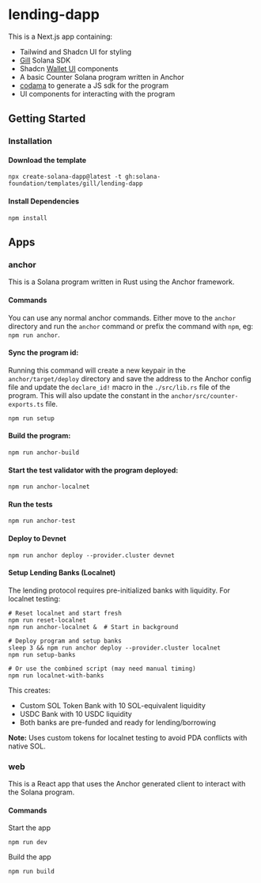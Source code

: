# lending-dapp

This is a Next.js app containing:

- Tailwind and Shadcn UI for styling
- [Gill](https://gill.site/) Solana SDK
- Shadcn [Wallet UI](https://registry.wallet-ui.dev) components
- A basic Counter Solana program written in Anchor
- [codama](https://github.com/codama-idl/codama) to generate a JS sdk for the program
- UI components for interacting with the program

## Getting Started

### Installation

#### Download the template

```shell
npx create-solana-dapp@latest -t gh:solana-foundation/templates/gill/lending-dapp
```

#### Install Dependencies

```shell
npm install
```

## Apps

### anchor

This is a Solana program written in Rust using the Anchor framework.

#### Commands

You can use any normal anchor commands. Either move to the `anchor` directory and run the `anchor` command or prefix the
command with `npm`, eg: `npm run anchor`.

#### Sync the program id:

Running this command will create a new keypair in the `anchor/target/deploy` directory and save the address to the
Anchor config file and update the `declare_id!` macro in the `./src/lib.rs` file of the program. This will also update
the constant in the `anchor/src/counter-exports.ts` file.

```shell
npm run setup
```

#### Build the program:

```shell
npm run anchor-build
```

#### Start the test validator with the program deployed:

```shell
npm run anchor-localnet
```

#### Run the tests

```shell
npm run anchor-test
```

#### Deploy to Devnet

```shell
npm run anchor deploy --provider.cluster devnet
```

#### Setup Lending Banks (Localnet)

The lending protocol requires pre-initialized banks with liquidity. For localnet testing:

```shell
# Reset localnet and start fresh
npm run reset-localnet
npm run anchor-localnet &  # Start in background

# Deploy program and setup banks
sleep 3 && npm run anchor deploy --provider.cluster localnet
npm run setup-banks

# Or use the combined script (may need manual timing)
npm run localnet-with-banks
```

This creates:
- Custom SOL Token Bank with 10 SOL-equivalent liquidity
- USDC Bank with 10 USDC liquidity
- Both banks are pre-funded and ready for lending/borrowing

**Note:** Uses custom tokens for localnet testing to avoid PDA conflicts with native SOL.

### web

This is a React app that uses the Anchor generated client to interact with the Solana program.

#### Commands

Start the app

```shell
npm run dev
```

Build the app

```shell
npm run build
```
